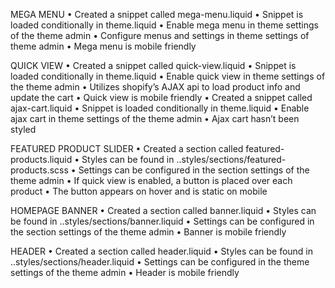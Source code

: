MEGA MENU
•	Created a snippet called mega-menu.liquid
•	Snippet is loaded conditionally in theme.liquid
•	Enable mega menu in theme settings of the theme admin
•	Configure menus and settings in theme settings of theme admin
•	Mega menu is mobile friendly

QUICK VIEW
•	Created a snippet called quick-view.liquid
•	Snippet is loaded conditionally in theme.liquid
•	Enable quick view in theme settings of the theme admin
•	Utilizes shopify’s AJAX api to load product info and update the cart
•	Quick view is mobile friendly
•	Created a snippet called ajax-cart.liquid
•	Snippet is loaded conditionally in theme.liquid
•	Enable ajax cart in theme settings of the theme admin
•	Ajax cart hasn’t been styled

FEATURED PRODUCT SLIDER
•	Created a section called featured-products.liquid
•	Styles can be found in ..styles/sections/featured-products.scss
•	Settings can be configured in the section settings of the theme admin
•	If quick view is enabled, a button is placed over each product
•	The button appears on hover and is static on mobile

HOMEPAGE BANNER
•	Created a section called banner.liquid
•	Styles can be found in ..styles/sections/banner.liquid
•	Settings can be configured in the section settings of the theme admin
•	Banner is mobile friendly

HEADER
•	Created a section called header.liquid
•	Styles can be found in ..styles/sections/header.liquid
•	Settings can be configured in the theme settings of the theme admin
•	Header is mobile friendly

